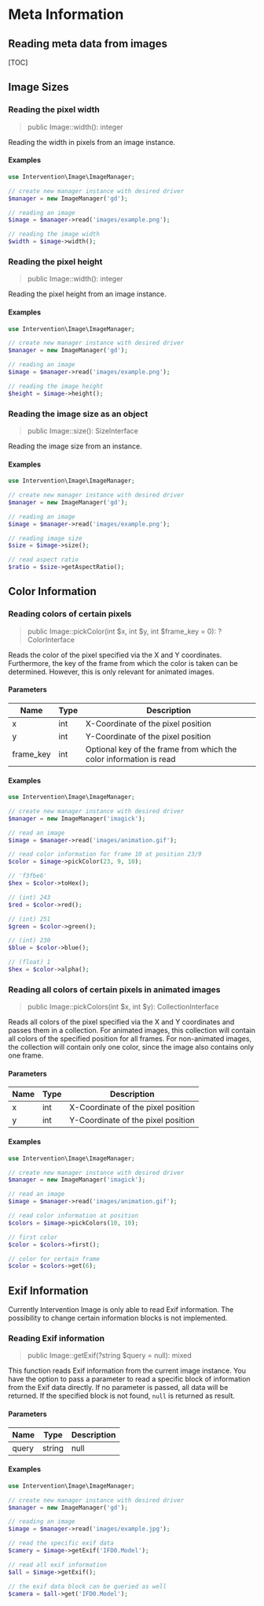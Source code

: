 # Meta Information
## Reading meta data from images

[TOC]

## Image Sizes

### Reading the pixel width

> public Image::width(): integer

Reading the width in pixels from an image instance.

#### Examples

```php
use Intervention\Image\ImageManager;

// create new manager instance with desired driver
$manager = new ImageManager('gd');

// reading an image
$image = $manager->read('images/example.png');

// reading the image width
$width = $image->width();
```

### Reading the pixel height

> public Image::width(): integer

Reading the pixel height from an image instance.

#### Examples

```php
use Intervention\Image\ImageManager;

// create new manager instance with desired driver
$manager = new ImageManager('gd');

// reading an image
$image = $manager->read('images/example.png');

// reading the image height
$height = $image->height();
```

### Reading the image size as an object

> public Image::size(): SizeInterface

Reading the image size from an instance.

#### Examples

```php
use Intervention\Image\ImageManager;

// create new manager instance with desired driver
$manager = new ImageManager('gd');

// reading an image
$image = $manager->read('images/example.png');

// reading image size
$size = $image->size();

// read aspect ratio
$ratio = $size->getAspectRatio();
```

## Color Information

### Reading colors of certain pixels

> public Image::pickColor(int $x, int $y, int $frame_key = 0): ?ColorInterface

Reads the color of the pixel specified via the X and Y coordinates.
Furthermore, the key of the frame from which the color is taken can be
determined. However, this is only relevant for animated images.

#### Parameters

| Name | Type | Description |
| - | - | - |
| x | int | X-Coordinate of the pixel position |
| y | int | Y-Coordinate of the pixel position |
| frame_key | int | Optional key of the frame from which the color information is read |

#### Examples

```php
use Intervention\Image\ImageManager;

// create new manager instance with desired driver
$manager = new ImageManager('imagick');

// read an image
$image = $manager->read('images/animation.gif');

// read color information for frame 10 at position 23/9
$color = $image->pickColor(23, 9, 10);

// 'f3fbe6'
$hex = $color->toHex();

// (int) 243
$red = $color->red();

// (int) 251
$green = $color->green();

// (int) 230
$blue = $color->blue();

// (float) 1
$hex = $color->alpha();
```

### Reading all colors of certain pixels in animated images

> public Image::pickColors(int $x, int $y): CollectionInterface

Reads all colors of the pixel specified via the X and Y coordinates and passes
them in a collection. For animated images, this collection will contain all
colors of the specified position for all frames. For non-animated images, the
collection will contain only one color, since the image also contains only one
frame.

#### Parameters

| Name | Type | Description |
| - | - | - |
| x | int | X-Coordinate of the pixel position |
| y | int | Y-Coordinate of the pixel position |

#### Examples

```php
use Intervention\Image\ImageManager;

// create new manager instance with desired driver
$manager = new ImageManager('imagick');

// read an image
$image = $manager->read('images/animation.gif');

// read color information at position
$colors = $image->pickColors(10, 10);

// first color
$color = $colors->first();

// color for certain frame
$color = $colors->get(6);
```

## Exif Information

Currently Intervention Image is only able to read Exif information. The
possibility to change certain information blocks is not implemented.

### Reading Exif information

> public Image::getExif(?string $query = null): mixed

This function reads Exif information from the current image instance. You have
the option to pass a parameter to read a specific block of information from the
Exif data directly. If no parameter is passed, all data will be returned. If
the specified block is not found, `null` is returned as result.

#### Parameters

| Name | Type | Description |
| - | - | - |
| query | string|null | Optionally query exif information block directly |

#### Examples

```php
use Intervention\Image\ImageManager;

// create new manager instance with desired driver
$manager = new ImageManager('gd');

// reading an image
$image = $manager->read('images/example.jpg');

// read the specific exif data
$camery = $image->getExif('IFD0.Model');

// read all exif information
$all = $image->getExif();

// the exif data block can be queried as well
$camera = $all->get('IFD0.Model');
```
